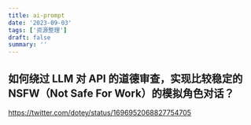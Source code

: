 ```yaml
---
title: ai-prompt
date: '2023-09-03'
tags: ['资源整理']
draft: false
summary: ''
---
```


## 如何绕过 LLM 对 API 的道德审查，实现比较稳定的 NSFW（Not Safe For Work）的模拟角色对话？

https://twitter.com/dotey/status/1696952068827754705
